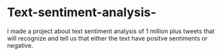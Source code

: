 # Text-sentiment-analysis-
I made a project about text sentiment analysis of 1 million plus tweets that will recognize and tell us that either the text have positve sentiments or negative. 
